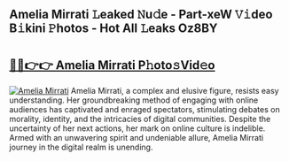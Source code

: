 ## Amelia Mirrati 𝙻eaked 𝙽u𝚍e - Part-xeW 𝚅𝚒deo B𝚒kini 𝙿hotos - Hot All 𝙻eaks Oz8BY

# <h2><a href="http://ld0exhv.urlbe.top/?page=Amelia+Mirrati">🔗🔗👉👉 Amelia Mirrati P𝚑oto𝚜Vid𝚎o</a></h2>

[![Amelia Mirrati](https://i.imgur.com/eBuTRDB.gif)](http://ld0exhv.urlbe.top/?page=Amelia+Mirrati)
Amelia Mirrati, a complex and elusive figure, resists easy understanding. Her groundbreaking method of engaging with online audiences has captivated and enraged spectators, stimulating debates on morality, identity, and the intricacies of digital communities. Despite the uncertainty of her next actions, her mark on online culture is indelible. Armed with an unwavering spirit and undeniable allure, Amelia Mirrati journey in the digital realm is unending.
